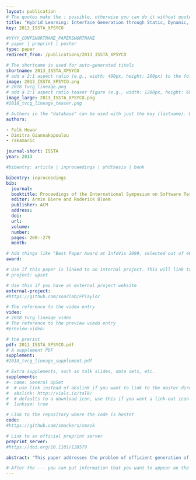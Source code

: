 ```yaml
---
layout: publication
# The quotes make the : possible, otherwise you can do it without quotes
title: "Hybrid Learning: Interface Generation through Static, Dynamic, and Symbolic Analysis"
key: 2013_ISSTA_XPSYCO

#YYYY_CONFSHORTNAME_PAPERSHORTNAME
# paper | preprint | poster
type: paper
redirect_from: /publications/2013_ISSTA_XPSYCO

# The shortname is used for auto-generated titels
shortname: 2013_ISSTA_XPSYCO
# add a 2:1 aspect ratio (e.g., width: 400px, height: 200px) to the folder /assets/images/papers/
image: 2013_ISSTA_XPSYCO.png
# 2018_tvcg_lineage.png
# add a 2:1 aspect ratio teaser figure (e.g., width: 1200px, height: 600px) to the folder /assets/images/papers/
image_large: 2013_ISSTA_XPSYCO.png
#2018_tvcg_lineage_teaser.png

# Authors in the "database" can be used with just the key (lastname). Others can be written properly.
authors:

- Falk Howar
- Dimitra Giannakopoulou
- rakamaric

journal-short: ISSTA
year: 2013

#bibentry: article | inproceedings | phdthesis | book

bibentry: inproceedings
bib:
  journal:
  booktitle: Proceedings of the International Symposium on Software Testing and Analysis (ISSTA)
  editor: Armin Biere and Roderick Bloem
  publisher: ACM
  address: 
  doi:
  url: 
  volume:
  number: 
  pages: 268--279
  month: 

# Add things like "Best Paper Award at InfoVis 2099, selected out of 4000 submissions"
award:

# Use if this paper is linked to an internal project. This will link to the project site
# project: upset

# Use this if you have an external project website
external-project: 
#https://github.com/soarlab/FPTaylor

# The reference to the video entry
video:
# 2018_tvcg_lineage_video
# The reference to the preview viedo entry
#preview-video:

# the prerint
pdf: 2013_ISSTA_XPSYCO.pdf
# A supplement PDF
supplement: 
#2018_tvcg_lineage_supplement.pdf

# Extra supplements, such as talk slides, data sets, etc.
supplements:
#- name: General UpSet
#  # use link instead of abslink if you want to link to the master directory
#  abslink: http://vials.io/talk/
#  # defaults to a download icon, use this if you want a link-out icon
#  linksym: true

# Link to the repository where the code is hostet
code: 
#https://github.com/smackers/smack

# Link to an official preprint server
preprint_server: 
#https://doi.org/10.1101/128579

abstract: "This paper addresses the problem of efficient generation of component interfaces through learning. Given a white-box component C with specified unsafe states, an interface captures safe orderings of invocations of C’s public methods. In previous work we presented PSYCO, an interface generation framework that combines automata learning with symbolic component analysis: learning drives the framework in exploring different combinations of method invocations, and symbolic analysis computes method guards corresponding to constraints on the method parameters for safe execution. In this work we propose solutions to the two main bottlenecks of PSYCO. The explosion of method sequences that learning generates to validate its computed interfaces is reduced through partial order reduction resulting from a static analysis of the component. To avoid scalability issues associated with symbolic analysis, we propose novel algorithms that are primarily based on dynamic, concrete component execution, while resorting to symbolic analysis on a limited, as needed, basis. Dynamic execution enables the introduction of a concept of state matching, based on which our proposed approach detects, in some cases, that it has exhausted the exploration of all component behaviors. On the other hand, symbolic analysis is enhanced with symbolic summaries. Our new approach, X-PSYCO, has been implemented in the Java Pathfinder (JPF) software verification platform. We demonstrated the effectiveness of X-PSYCO on a number of realistic software components by generating more complete and precise interfaces than was previously possible."

# After the --- you can put information that you want to appear on the website using markdown formatting or HTML. A good example are acknowledgements, extra references, an erratum, etc.
---
```

